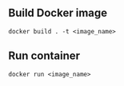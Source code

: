 ## Build Docker image

``` docker build . -t <image_name> ```

## Run container

``` docker run <image_name> ```
